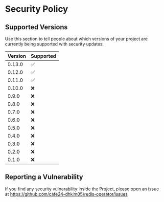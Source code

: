 # Security Policy

## Supported Versions

Use this section to tell people about which versions of your project are
currently being supported with security updates.

| Version | Supported          |
|---------|--------------------|
| 0.13.0  | :white_check_mark: |
| 0.12.0  | :white_check_mark: |
| 0.11.0  | :white_check_mark: |
| 0.10.0  | :x:                |
| 0.9.0   | :x:                |
| 0.8.0   | :x:                |
| 0.7.0   | :x:                |
| 0.6.0   | :x:                |
| 0.5.0   | :x:                |
| 0.4.0   | :x:                |
| 0.3.0   | :x:                |
| 0.2.0   | :x:                |
| 0.1.0   | :x:                |


## Reporting a Vulnerability

If you find any security vulnerability inside the Project, please open an issue at https://github.com/cafe24-dhkim05/redis-operator/issues
